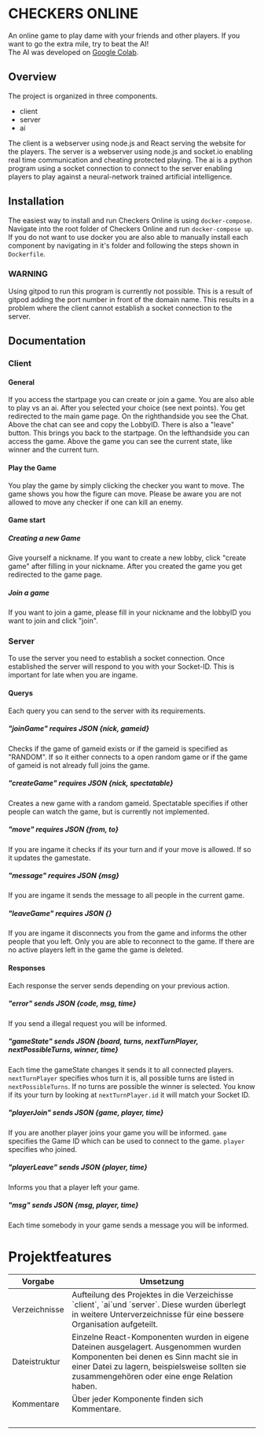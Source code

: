 # CHECKERS ONLINE

An online game to play dame with your friends and other players. If you want to go the extra mile, try to beat the AI!  
The AI was developed
on [Google Colab](https://colab.research.google.com/drive/17xtttdlepZ1xYUaP-f_Zw8k797lAug3T?usp=sharing).

## Overview

The project is organized in three components.

- client
- server
- ai

The client is a webserver using node.js and React serving the website for the players.
The server is a webserver using node.js and socket.io enabling real time communication and cheating protected playing.
The ai is a python program using a socket connection to connect to the server enabling players to play against a
neural-network trained artificial intelligence.

## Installation

The easiest way to install and run Checkers Online is using `docker-compose`.
Navigate into the root folder of Checkers Online and run `docker-compose up`.
If you do not want to use docker you are also able to manually install each component by navigating in it's folder and
following the steps shown in `Dockerfile`.

### WARNING

Using gitpod to run this program is currently not possible. This is a result of gitpod adding the port number in front
of the domain name. This results in a problem where the client cannot establish a socket connection to the server.

## Documentation

### Client

#### General

If you access the startpage you can create or join a game. You are also able to play vs an ai.
After you selected your choice (see next points). You get redirected to the main game page. On the righthandside you see
the Chat.
Above the chat can see and copy the LobbyID. There is also a "leave" button. This brings you back to the startpage.
On the lefthandside you can access the game. Above the game you can see the current state, like winner and the current
turn.

#### Play the Game

You play the game by simply clicking the checker you want to move. The game shows you how the figure can move.
Please be aware you are not allowed to move any checker if one can kill an enemy.

#### Game start

##### Creating a new Game

Give yourself a nickname. If you want to create a new lobby, click "create game" after filling in your nickname.
After you created the game you get redirected to the game page.

##### Join a game

If you want to join a game, please fill in your nickname and the lobbyID you want to join and click "join".

### Server

To use the server you need to establish a socket connection. Once established the server will respond to you with your
Socket-ID. This is important for late when you are ingame.

#### Querys

Each query you can send to the server with its requirements.

##### "joinGame"  requires JSON {nick, gameid}

Checks if the game of gameid exists or if the gameid is specified as "RANDOM". If so it either connects to a open random
game or if the game of gameid is not already full joins the game.

##### "createGame" requires JSON {nick, spectatable}

Creates a new game with a random gameid. Spectatable specifies if other people can watch the game, but is currently not
implemented.

##### "move" requires JSON {from, to}

If you are ingame it checks if its your turn and if your move is allowed. If so it updates the gamestate.

##### "message" requires JSON {msg}

If you are ingame it sends the message to all people in the current game.

##### "leaveGame" requires JSON {}

If you are ingame it disconnects you from the game and informs the other people that you left. Only you are able to
reconnect to the game. If there are no active players left in the game the game is deleted.

#### Responses

Each response the server sends depending on your previous action.

##### "error" sends JSON {code, msg, time}

If you send a illegal request you will be informed.

##### "gameState" sends JSON {board, turns, nextTurnPlayer, nextPossibleTurns, winner, time}

Each time the gameState changes it sends it to all connected players. `nextTurnPlayer` specifies whos turn it is, all
possible turns are listed in `nextPossibleTurns`. If no turns are possible the winner is selected. You know if its your
turn by looking at `nextTurnPlayer.id` it will match your Socket ID.

##### "playerJoin" sends JSON {game, player, time}

If you are another player joins your game you will be informed. `game` specifies the Game ID which can be used to
connect to the game. `player` specifies who joined.

##### "playerLeave" sends JSON {player, time}

Informs you that a player left your game.

##### "msg" sends JSON {msg, player, time}

Each time somebody in your game sends a message you will be informed.

# Projektfeatures

<table>
  <thead>
    <tr>
      <th>Vorgabe</th>
      <th>Umsetzung</th>
    </tr>
  </thead>
  <tbody>
    <tr>
      <td>Verzeichnisse</td>
      <td>Aufteilung des Projektes in die Verzeichisse `client`, `ai`und `server`. Diese wurden überlegt in weitere Unterverzeichnisse für eine bessere Organisation aufgeteilt.</td>
    </tr>
    <tr>
      <td>Dateistruktur</td>
      <td>Einzelne React-Komponenten wurden in eigene Dateinen ausgelagert. Ausgenommen wurden Komponenten bei denen es Sinn macht sie in einer Datei zu lagern, beispielsweise sollten sie zusammengehören oder eine enge Relation haben.</td>
    </tr>
    <tr>
        <td>Kommentare</td>
        <td>Über jeder Komponente finden sich Kommentare.</td>
    </tr>
<tr>
        <td></td>
        <td></td>
    </tr>
<tr>
        <td></td>
        <td></td>
    </tr>
<tr>
        <td></td>
        <td></td>
    </tr>
<tr>
        <td></td>
        <td></td>
    </tr>

  </tbody>
</table>

